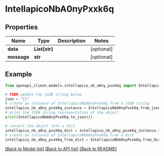 # IntellapicoNbA0nyPxxk6q


## Properties

Name | Type | Description | Notes
------------ | ------------- | ------------- | -------------
**data** | **List[str]** |  | [optional] 
**message** | **str** |  | [optional] 

## Example

```python
from openapi_client.models.intellapico_nb_a0ny_pxxk6q import IntellapicoNbA0nyPxxk6q

# TODO update the JSON string below
json = "{}"
# create an instance of IntellapicoNbA0nyPxxk6q from a JSON string
intellapico_nb_a0ny_pxxk6q_instance = IntellapicoNbA0nyPxxk6q.from_json(json)
# print the JSON string representation of the object
print(IntellapicoNbA0nyPxxk6q.to_json())

# convert the object into a dict
intellapico_nb_a0ny_pxxk6q_dict = intellapico_nb_a0ny_pxxk6q_instance.to_dict()
# create an instance of IntellapicoNbA0nyPxxk6q from a dict
intellapico_nb_a0ny_pxxk6q_from_dict = IntellapicoNbA0nyPxxk6q.from_dict(intellapico_nb_a0ny_pxxk6q_dict)
```
[[Back to Model list]](../README.md#documentation-for-models) [[Back to API list]](../README.md#documentation-for-api-endpoints) [[Back to README]](../README.md)


